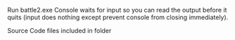 Run battle2.exe
Console waits for input so you can read the output before it quits
(input does nothing except prevent console from closing immediately).

Source Code files included in folder